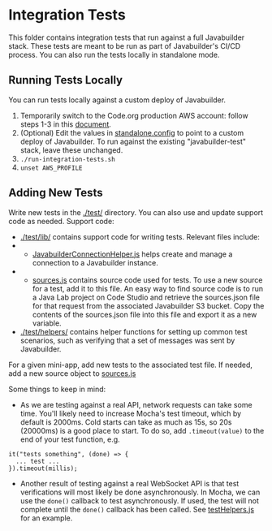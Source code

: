 # Integration Tests

This folder contains integration tests that run against a full Javabuilder stack. These tests are meant to be run
as part of Javabuilder's CI/CD process. You can also run the tests locally in standalone mode.

## Running Tests Locally

You can run tests locally against a custom deploy of Javabuilder.

1. Temporarily switch to the Code.org production AWS account: follow steps 1-3 in this [document](https://docs.google.com/document/d/1mMQK6HhniLsz9lynzhUcm7Tcw_2WVLBxADe0WzqL6rM/edit#bookmark=id.wtrskofu4rb9).
2. (Optional) Edit the values in [standalone.config](./standalone.config) to point to a custom deploy of Javabuilder. To run against the existing "javabuilder-test" stack, leave
   these unchanged.
3. `./run-integration-tests.sh`
4. `unset AWS_PROFILE`

## Adding New Tests

Write new tests in the [./test/](./test/) directory. You can also use and update support code as needed.
Support code:

- [./test/lib/](./test/lib/) contains support code for writing tests. Relevant files include:
- - [JavabuilderConnectionHelper.js](./test/lib/JavabuilderConnectionHelper.js) helps create and manage a connection to a Javabuilder instance.
- - [sources.js](./test/lib/sources.js) contains source code used for tests. To use a new source for a test, add it to this file. An easy way to find source
    code is to run a Java Lab project on Code Studio and retrieve the sources.json file for that request from the associated Javabuilder S3 bucket. Copy the contents
    of the sources.json file into this file and export it as a new variable.
- [./test/helpers/](./test/helpers/) contains helper functions for setting up common test scenarios, such as verifying that a set of messages was sent by Javabuilder.

For a given mini-app, add new tests to the associated test file. If needed, add a new source object to [sources.js](./test/lib/sources.js)

Some things to keep in mind:

- As we are testing against a real API, network requests can take some time. You'll likely need to increase Mocha's test timeout, which by default is 2000ms.
  Cold starts can take as much as 15s, so 20s (20000ms) is a good place to start. To do so, add `.timeout(value)` to the end of your test function, e.g.

```
it("tests something", (done) => {
  ... test ...
}).timeout(millis);
```

- Another result of testing against a real WebSocket API is that test verifications will most likely be done asynchronously. In Mocha, we can use the `done()` callback
  to test asynchronously. If used, the test will not complete until the `done()` callback has been called. See [testHelpers.js](./test/helpers/testHelpers.js) for an example.
